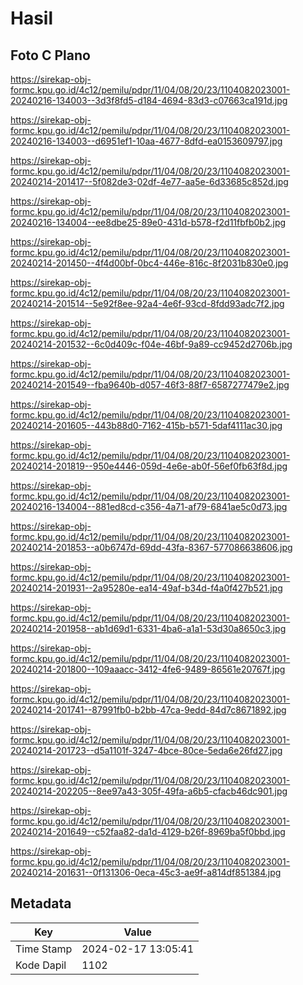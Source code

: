 # Hasil

## Foto C Plano

https://sirekap-obj-formc.kpu.go.id/4c12/pemilu/pdpr/11/04/08/20/23/1104082023001-20240216-134003--3d3f8fd5-d184-4694-83d3-c07663ca191d.jpg

https://sirekap-obj-formc.kpu.go.id/4c12/pemilu/pdpr/11/04/08/20/23/1104082023001-20240216-134003--d6951ef1-10aa-4677-8dfd-ea0153609797.jpg

https://sirekap-obj-formc.kpu.go.id/4c12/pemilu/pdpr/11/04/08/20/23/1104082023001-20240214-201417--5f082de3-02df-4e77-aa5e-6d33685c852d.jpg

https://sirekap-obj-formc.kpu.go.id/4c12/pemilu/pdpr/11/04/08/20/23/1104082023001-20240216-134004--ee8dbe25-89e0-431d-b578-f2d11fbfb0b2.jpg

https://sirekap-obj-formc.kpu.go.id/4c12/pemilu/pdpr/11/04/08/20/23/1104082023001-20240214-201450--4f4d00bf-0bc4-446e-816c-8f2031b830e0.jpg

https://sirekap-obj-formc.kpu.go.id/4c12/pemilu/pdpr/11/04/08/20/23/1104082023001-20240214-201514--5e92f8ee-92a4-4e6f-93cd-8fdd93adc7f2.jpg

https://sirekap-obj-formc.kpu.go.id/4c12/pemilu/pdpr/11/04/08/20/23/1104082023001-20240214-201532--6c0d409c-f04e-46bf-9a89-cc9452d2706b.jpg

https://sirekap-obj-formc.kpu.go.id/4c12/pemilu/pdpr/11/04/08/20/23/1104082023001-20240214-201549--fba9640b-d057-46f3-88f7-6587277479e2.jpg

https://sirekap-obj-formc.kpu.go.id/4c12/pemilu/pdpr/11/04/08/20/23/1104082023001-20240214-201605--443b88d0-7162-415b-b571-5daf4111ac30.jpg

https://sirekap-obj-formc.kpu.go.id/4c12/pemilu/pdpr/11/04/08/20/23/1104082023001-20240214-201819--950e4446-059d-4e6e-ab0f-56ef0fb63f8d.jpg

https://sirekap-obj-formc.kpu.go.id/4c12/pemilu/pdpr/11/04/08/20/23/1104082023001-20240216-134004--881ed8cd-c356-4a71-af79-6841ae5c0d73.jpg

https://sirekap-obj-formc.kpu.go.id/4c12/pemilu/pdpr/11/04/08/20/23/1104082023001-20240214-201853--a0b6747d-69dd-43fa-8367-577086638606.jpg

https://sirekap-obj-formc.kpu.go.id/4c12/pemilu/pdpr/11/04/08/20/23/1104082023001-20240214-201931--2a95280e-ea14-49af-b34d-f4a0f427b521.jpg

https://sirekap-obj-formc.kpu.go.id/4c12/pemilu/pdpr/11/04/08/20/23/1104082023001-20240214-201958--ab1d69d1-6331-4ba6-a1a1-53d30a8650c3.jpg

https://sirekap-obj-formc.kpu.go.id/4c12/pemilu/pdpr/11/04/08/20/23/1104082023001-20240214-201800--109aaacc-3412-4fe6-9489-86561e20767f.jpg

https://sirekap-obj-formc.kpu.go.id/4c12/pemilu/pdpr/11/04/08/20/23/1104082023001-20240214-201741--87991fb0-b2bb-47ca-9edd-84d7c8671892.jpg

https://sirekap-obj-formc.kpu.go.id/4c12/pemilu/pdpr/11/04/08/20/23/1104082023001-20240214-201723--d5a1101f-3247-4bce-80ce-5eda6e26fd27.jpg

https://sirekap-obj-formc.kpu.go.id/4c12/pemilu/pdpr/11/04/08/20/23/1104082023001-20240214-202205--8ee97a43-305f-49fa-a6b5-cfacb46dc901.jpg

https://sirekap-obj-formc.kpu.go.id/4c12/pemilu/pdpr/11/04/08/20/23/1104082023001-20240214-201649--c52faa82-da1d-4129-b26f-8969ba5f0bbd.jpg

https://sirekap-obj-formc.kpu.go.id/4c12/pemilu/pdpr/11/04/08/20/23/1104082023001-20240214-201631--0f131306-0eca-45c3-ae9f-a814df851384.jpg


## Metadata

| Key        | Value               |
| ---------- | ------------------- |
| Time Stamp | 2024-02-17 13:05:41 |
| Kode Dapil | 1102                |



